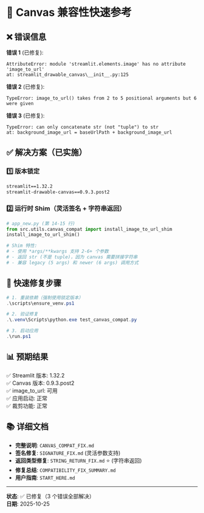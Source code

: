 # 🔧 Canvas 兼容性快速参考

## ❌ 错误信息

**错误 1** (已修复):
```
AttributeError: module 'streamlit.elements.image' has no attribute 'image_to_url'
at: streamlit_drawable_canvas\__init__.py:125
```

**错误 2** (已修复):
```
TypeError: image_to_url() takes from 2 to 5 positional arguments but 6 were given
```

**错误 3** (已修复):
```
TypeError: can only concatenate str (not "tuple") to str
at: background_image_url = baseUrlPath + background_image_url
```

## ✅ 解决方案（已实施）

### 1️⃣ 版本锁定
```txt
streamlit==1.32.2
streamlit-drawable-canvas==0.9.3.post2
```

### 2️⃣ 运行时 Shim（灵活签名 + 字符串返回）
```python
# app_new.py (第 14-15 行)
from src.utils.canvas_compat import install_image_to_url_shim
install_image_to_url_shim()

# Shim 特性:
# - 使用 *args/**kwargs 支持 2-6+ 个参数
# - 返回 str (不是 tuple)，因为 canvas 需要拼接字符串
# - 兼容 legacy (5 args) 和 newer (6 args) 调用方式
```

## 🚀 快速修复步骤

```powershell
# 1. 重装依赖（强制使用锁定版本）
.\scripts\ensure_venv.ps1

# 2. 验证修复
.\.venv\Scripts\python.exe test_canvas_compat.py

# 3. 启动应用
.\run.ps1
```

## 📊 预期结果

✅ Streamlit 版本: 1.32.2  
✅ Canvas 版本: 0.9.3.post2  
✅ image_to_url: 可用  
✅ 应用启动: 正常  
✅ 裁剪功能: 正常

## 📚 详细文档

- **完整说明**: `CANVAS_COMPAT_FIX.md`
- **签名修复**: `SIGNATURE_FIX.md` (灵活参数支持)
- **返回类型修复**: `STRING_RETURN_FIX.md` ⭐ (字符串返回)
- **修复总结**: `COMPATIBILITY_FIX_SUMMARY.md`
- **用户指南**: `START_HERE.md`

---

**状态**: ✅ 已修复（3 个错误全部解决）  
**日期**: 2025-10-25

